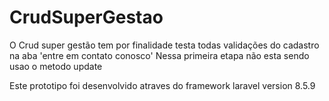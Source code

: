 # CrudSuperGestao
 O  Crud  super gestão  tem por finalidade  testa todas validações  do cadastro na aba 'entre em contato conosco'
Nessa primeira  etapa não esta sendo usao o metodo  update

Este prototipo foi desenvolvido atraves do framework laravel version 8.5.9
